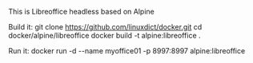 This is Libreoffice headless based on Alpine 

Build it: 
git clone https://github.com/linuxdict/docker.git
cd docker/alpine/libreoffice
docker build -t alpine:libreoffice .

Run it:
docker run -d --name myoffice01 -p 8997:8997 alpine:libreoffice
